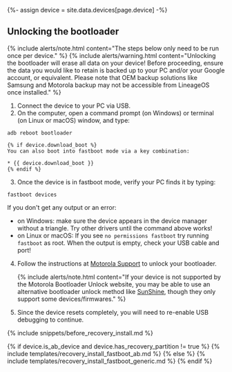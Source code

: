 {%- assign device = site.data.devices[page.device] -%}

## Unlocking the bootloader

{% include alerts/note.html content="The steps below only need to be run once per device." %}
{% include alerts/warning.html content="Unlocking the bootloader will erase all data on your device!
Before proceeding, ensure the data you would like to retain is backed up to your PC and/or your Google account, or equivalent. Please note that OEM backup solutions like Samsung and Motorola backup may not be accessible from LineageOS once installed." %}

1. Connect the device to your PC via USB.
2. On the computer, open a command prompt (on Windows) or terminal (on Linux or macOS) window, and type:
```
adb reboot bootloader
```
    {% if device.download_boot %}
    You can also boot into fastboot mode via a key combination:

    * {{ device.download_boot }}
    {% endif %}
3. Once the device is in fastboot mode, verify your PC finds it by typing:
```
fastboot devices
```
  If you don't get any output or an error:
   * on Windows: make sure the device appears in the device manager without a triangle. Try other drivers until the command above works!
   * on Linux or macOS: If you see `no permissions fastboot` try running `fastboot` as root. When the output is empty, check your USB cable and port!

4. Follow the instructions at [Motorola Support](http://motorola-global-portal.custhelp.com/app/standalone/bootloader/unlock-your-device-a) to unlock your bootloader.

    {% include alerts/note.html content="If your device is not supported by the Motorola Bootloader Unlock website, you may be able to use an alternative bootloader unlock method like [SunShine](http://theroot.ninja/), though they only support some devices/firmwares." %}

5. Since the device resets completely, you will need to re-enable USB debugging to continue.

{% include snippets/before_recovery_install.md %}

{% if device.is_ab_device and device.has_recovery_partition != true %}
    {% include templates/recovery_install_fastboot_ab.md %}
{% else %}
    {% include templates/recovery_install_fastboot_generic.md %}
{% endif %}
